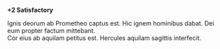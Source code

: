 **+2 Satisfactory**

Ignis deorum ab Prometheo captus est. 
Hic ignem hominibus dabat. 
Dei eum propter factum mittebant.  
Cor eius ab aquilam petitus est. 
Hercules aquilam sagittis interfecit. 
